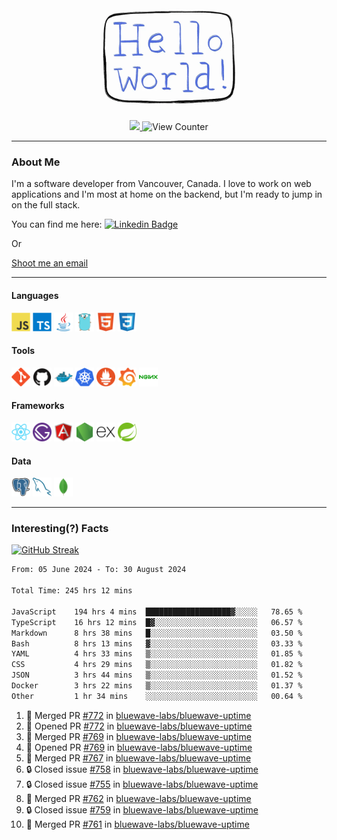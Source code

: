 <div align="center">
    <img src="./img/hello_world.webp" height="200px" width="">
    <div>
        <a href="https://www.linkedin.com/in/ajhollid">
            <img src="https://img.shields.io/badge/LinkedIn-blue"/>
        </a>
        <img src="https://komarev.com/ghpvc/?username=ajhollid&color=yellow" alt="View Counter">
    </div>
</div>

---

### About Me

I'm a software developer from Vancouver, Canada. I love to work on web applications and I'm most at home on the backend, but I'm ready to jump in on the full stack.

You can find me here: [![Linkedin Badge](https://img.shields.io/badge/-ajhollid-blue?style=flat&logo=Linkedin&logoColor=white)](https://www.linkedin.com/in/ajhollid)

Or

[Shoot me an email](mailto:ajhollid@gmail.com)

---

#### Languages

<div>
    <img src="./img/devicons/javascript-original.svg" width=30 height=30 alt="JavaScript">
    <img src="/img/devicons/typescript-original.svg" width=30 height=30 alt="TypeScript">
    <img src="./img/devicons/java-original.svg" width=30 height=30 alt="Java">
    <img src="./img/devicons/go-original.svg" width=30 height=30 alt="Golang">
    <img src="./img/devicons/html5-original.svg" width=30 height=30 alt="HTML 5">
    <img src="./img/devicons/css3-original.svg" width=30 height=30 alt="CSS 3">
</div>

#### Tools

<div>
    <img src="./img/devicons/git-original.svg" width=30 height=30 alt="Git">
    <img src="./img/devicons/github-original.svg" width=30 height=30 alt="Github">
    <img src="./img/devicons/docker-original.svg" width=30 
    height=30 alt="Docker">
    <img src="./img/devicons/kubernetes-original.svg" width=30 height=30 alt="K8">
    <img src="./img/devicons/prometheus-original.svg" width=30 height=30 alt="Prometheus">
    <img src="./img/devicons/grafana-original.svg" width=30 height=30 alt="Grafana">
    <img src="./img/devicons/nginx-original.svg" width=30 height=30 alt="Nginx">
</div>

#### Frameworks

<div>
    <img src="./img/devicons/react-original.svg" width=30 height=30 alt="React">
    <img src="./img/devicons/gatsby-original.svg" width=30 height=30 alt="Gatsby">
    <img src="./img/devicons/angularjs-original.svg" width=30 height=30 alt="AngularJS">
    <img src="./img/devicons/nodejs-original.svg" width=30 height=30 alt="NodeJS">
    <img src="./img/devicons/express-original.svg" width=30 height=30 alt="Express">
    <img src="./img/devicons/spring-original.svg" width=30 height=30 alt="Spring">
</div>

#### Data

<div>
    <img src="./img/devicons/postgresql-original.svg" width=30 height=30 alt="Postgresql">
    <img src="./img/devicons/mysql-original.svg" width=30 height=30 alt="Mysql">
    <img src="./img/devicons/mongodb-original.svg" width=30 height=30 alt="MongoDB">
</div>

---

### Interesting(?) Facts

[![GitHub Streak](http://github-readme-streak-stats.herokuapp.com?user=ajhollid)](https://git.io/streak-stats)

 <!--START_SECTION:waka-->

```txt
From: 05 June 2024 - To: 30 August 2024

Total Time: 245 hrs 12 mins

JavaScript    194 hrs 4 mins  ███████████████████▓░░░░░   78.65 %
TypeScript    16 hrs 12 mins  █▓░░░░░░░░░░░░░░░░░░░░░░░   06.57 %
Markdown      8 hrs 38 mins   █░░░░░░░░░░░░░░░░░░░░░░░░   03.50 %
Bash          8 hrs 13 mins   ▓░░░░░░░░░░░░░░░░░░░░░░░░   03.33 %
YAML          4 hrs 33 mins   ▒░░░░░░░░░░░░░░░░░░░░░░░░   01.85 %
CSS           4 hrs 29 mins   ▒░░░░░░░░░░░░░░░░░░░░░░░░   01.82 %
JSON          3 hrs 44 mins   ▒░░░░░░░░░░░░░░░░░░░░░░░░   01.52 %
Docker        3 hrs 22 mins   ▒░░░░░░░░░░░░░░░░░░░░░░░░   01.37 %
Other         1 hr 34 mins    ░░░░░░░░░░░░░░░░░░░░░░░░░   00.64 %
```

<!--END_SECTION:waka-->


<!--START_SECTION:activity-->
1. 🎉 Merged PR [#772](https://github.com/bluewave-labs/bluewave-uptime/pull/772) in [bluewave-labs/bluewave-uptime](https://github.com/bluewave-labs/bluewave-uptime)
2. 💪 Opened PR [#772](https://github.com/bluewave-labs/bluewave-uptime/pull/772) in [bluewave-labs/bluewave-uptime](https://github.com/bluewave-labs/bluewave-uptime)
3. 🎉 Merged PR [#769](https://github.com/bluewave-labs/bluewave-uptime/pull/769) in [bluewave-labs/bluewave-uptime](https://github.com/bluewave-labs/bluewave-uptime)
4. 💪 Opened PR [#769](https://github.com/bluewave-labs/bluewave-uptime/pull/769) in [bluewave-labs/bluewave-uptime](https://github.com/bluewave-labs/bluewave-uptime)
5. 🎉 Merged PR [#767](https://github.com/bluewave-labs/bluewave-uptime/pull/767) in [bluewave-labs/bluewave-uptime](https://github.com/bluewave-labs/bluewave-uptime)
6. 🔒 Closed issue [#758](https://github.com/bluewave-labs/bluewave-uptime/issues/758) in [bluewave-labs/bluewave-uptime](https://github.com/bluewave-labs/bluewave-uptime)
7. 🔒 Closed issue [#755](https://github.com/bluewave-labs/bluewave-uptime/issues/755) in [bluewave-labs/bluewave-uptime](https://github.com/bluewave-labs/bluewave-uptime)
8. 🎉 Merged PR [#762](https://github.com/bluewave-labs/bluewave-uptime/pull/762) in [bluewave-labs/bluewave-uptime](https://github.com/bluewave-labs/bluewave-uptime)
9. 🔒 Closed issue [#759](https://github.com/bluewave-labs/bluewave-uptime/issues/759) in [bluewave-labs/bluewave-uptime](https://github.com/bluewave-labs/bluewave-uptime)
10. 🎉 Merged PR [#761](https://github.com/bluewave-labs/bluewave-uptime/pull/761) in [bluewave-labs/bluewave-uptime](https://github.com/bluewave-labs/bluewave-uptime)
<!--END_SECTION:activity-->
